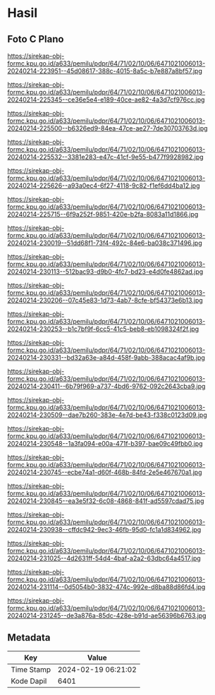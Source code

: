 # Hasil

## Foto C Plano

https://sirekap-obj-formc.kpu.go.id/a633/pemilu/pdpr/64/71/02/10/06/6471021006013-20240214-223951--45d08617-388c-4015-8a5c-b7e887a8bf57.jpg

https://sirekap-obj-formc.kpu.go.id/a633/pemilu/pdpr/64/71/02/10/06/6471021006013-20240214-225345--ce36e5e4-e189-40ce-ae82-4a3d7cf976cc.jpg

https://sirekap-obj-formc.kpu.go.id/a633/pemilu/pdpr/64/71/02/10/06/6471021006013-20240214-225500--b6326ed9-84ea-47ce-ae27-7de30703763d.jpg

https://sirekap-obj-formc.kpu.go.id/a633/pemilu/pdpr/64/71/02/10/06/6471021006013-20240214-225532--3381e283-e47c-41cf-9e55-b477f9928982.jpg

https://sirekap-obj-formc.kpu.go.id/a633/pemilu/pdpr/64/71/02/10/06/6471021006013-20240214-225626--a93a0ec4-6f27-4118-9c82-f1ef6dd4ba12.jpg

https://sirekap-obj-formc.kpu.go.id/a633/pemilu/pdpr/64/71/02/10/06/6471021006013-20240214-225715--6f9a252f-9851-420e-b2fa-8083a11d1866.jpg

https://sirekap-obj-formc.kpu.go.id/a633/pemilu/pdpr/64/71/02/10/06/6471021006013-20240214-230019--51dd68f1-73f4-492c-84e6-ba038c371496.jpg

https://sirekap-obj-formc.kpu.go.id/a633/pemilu/pdpr/64/71/02/10/06/6471021006013-20240214-230113--512bac93-d9b0-4fc7-bd23-e4d0fe4862ad.jpg

https://sirekap-obj-formc.kpu.go.id/a633/pemilu/pdpr/64/71/02/10/06/6471021006013-20240214-230206--07c45e83-1d73-4ab7-8cfe-bf54373e6b13.jpg

https://sirekap-obj-formc.kpu.go.id/a633/pemilu/pdpr/64/71/02/10/06/6471021006013-20240214-230253--b1c7bf9f-6cc5-41c5-beb8-eb1098324f2f.jpg

https://sirekap-obj-formc.kpu.go.id/a633/pemilu/pdpr/64/71/02/10/06/6471021006013-20240214-230331--bd32a63e-a84d-458f-9abb-388acac4af9b.jpg

https://sirekap-obj-formc.kpu.go.id/a633/pemilu/pdpr/64/71/02/10/06/6471021006013-20240214-230411--6b79f969-a737-4bd6-9762-092c2643cba9.jpg

https://sirekap-obj-formc.kpu.go.id/a633/pemilu/pdpr/64/71/02/10/06/6471021006013-20240214-230509--dae7b260-383e-4e7d-be43-f338c0123d09.jpg

https://sirekap-obj-formc.kpu.go.id/a633/pemilu/pdpr/64/71/02/10/06/6471021006013-20240214-230548--1a3fa094-e00a-471f-b397-bae09c49fbb0.jpg

https://sirekap-obj-formc.kpu.go.id/a633/pemilu/pdpr/64/71/02/10/06/6471021006013-20240214-230745--ecbe74a1-d60f-468b-84fd-2e5e467670a1.jpg

https://sirekap-obj-formc.kpu.go.id/a633/pemilu/pdpr/64/71/02/10/06/6471021006013-20240214-230845--ea3e5f32-6c08-4868-841f-ad5597cdad75.jpg

https://sirekap-obj-formc.kpu.go.id/a633/pemilu/pdpr/64/71/02/10/06/6471021006013-20240214-230938--cffdc942-9ec3-46fb-95d0-fc1a1d834962.jpg

https://sirekap-obj-formc.kpu.go.id/a633/pemilu/pdpr/64/71/02/10/06/6471021006013-20240214-231025--4d2631ff-54d4-4baf-a2a2-63dbc64a4517.jpg

https://sirekap-obj-formc.kpu.go.id/a633/pemilu/pdpr/64/71/02/10/06/6471021006013-20240214-231114--0d5054b0-3832-474c-992e-d8ba88d86fd4.jpg

https://sirekap-obj-formc.kpu.go.id/a633/pemilu/pdpr/64/71/02/10/06/6471021006013-20240214-231245--de3a876a-85dc-428e-b91d-ae56396b6763.jpg


## Metadata

| Key        | Value               |
| ---------- | ------------------- |
| Time Stamp | 2024-02-19 06:21:02 |
| Kode Dapil | 6401                |



